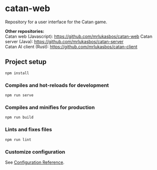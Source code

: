 # catan-web
Repository for a user interface for the Catan game.

**Other repositories:**  
Catan web (Javascript): https://github.com/mrlukasbos/catan-web
Catan server (Java): https://github.com/mrlukasbos/catan-server  
Catan AI client (Rust): https://github.com/mrlukasbos/catan-client  

## Project setup
```
npm install
```

### Compiles and hot-reloads for development
```
npm run serve
```

### Compiles and minifies for production
```
npm run build
```

### Lints and fixes files
```
npm run lint
```

### Customize configuration
See [Configuration Reference](https://cli.vuejs.org/config/).
